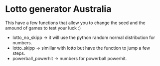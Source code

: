 # Lotto generator Australia

This have a few functions that allow you to change the seed and the amound of games to test your luck :)


- lotto_no_skipp -> it will use the python random normal distribution for numbers.
- lotto_skipp -> simillar with lotto but have the function to jump a few steps.
- powerball_powerhit -> numbers for powerball powerhit.
